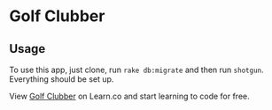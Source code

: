 # Golf Clubber

## Usage

To use this app, just clone, run `rake db:migrate` and then run `shotgun`.
Everything should be set up.


<p data-visibility='hidden'>View <a href='https://learn.co/lessons/example-sinatra-assessment' title='Golf Clubber'>Golf Clubber</a> on Learn.co and start learning to code for free.</p>
